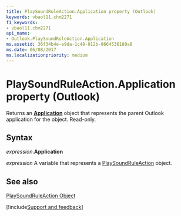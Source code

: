 ```yaml
---
title: PlaySoundRuleAction.Application property (Outlook)
keywords: vbaol11.chm2271
f1_keywords:
- vbaol11.chm2271
api_name:
- Outlook.PlaySoundRuleAction.Application
ms.assetid: 36f34b4e-e9da-1c48-012b-0664536189a8
ms.date: 06/08/2017
ms.localizationpriority: medium
---
```



# PlaySoundRuleAction.Application property (Outlook)

Returns an **[Application](Outlook.Application.md)** object that represents the parent Outlook application for the object. Read-only.


## Syntax

_expression_.**Application**

_expression_ A variable that represents a [PlaySoundRuleAction](Outlook.PlaySoundRuleAction.md) object.


## See also


[PlaySoundRuleAction Object](Outlook.PlaySoundRuleAction.md)

[!include[Support and feedback](~/includes/feedback-boilerplate.md)]